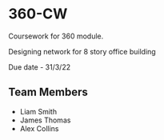 # 360-CW

Coursework for 360 module.

Designing network for 8 story office building

Due date - 31/3/22

## Team Members

- Liam Smith
- James Thomas
- Alex Collins
